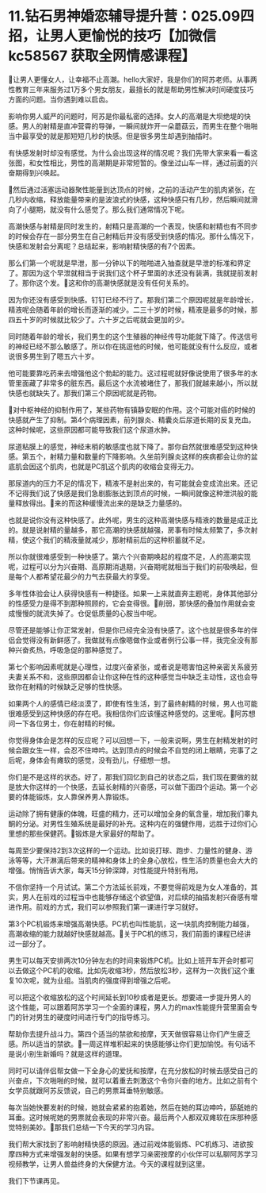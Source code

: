 # 11.钻石男神婚恋辅导提升营：025.09四招，让男人更愉悦的技巧【加微信 kc58567 获取全网情感课程】

🎼让男人更懂女人，让幸福不止高潮。hello大家好，我是你们的阿苏老师。从事两性教育三年来服务过1万多个男女朋友，最擅长的就是帮助男性解决时间硬度技巧方面的问题。当你遇到难以启齿。

影响你男人威严的问题时，阿苏是你最私密的选择。女人的高潮是大坝绝堤的快感。男人的射精是直冲营霄的导弹，一瞬间就炸开一朵蘑菇云，而男生在整个啪啪当中最享受的就是那短短几秒的快感。但是很多男生却遇到抽插时。

有快感发射时却没有感觉。为什么会出现这样的情况呢？我们先带大家来看一看这张图，和女性相比，男性的高潮期是非常短暂的。像坐过山车一样，通过前面的兴奋期得到兴唤起。

🎼然后通过活塞运动器聚性能量到达顶点的时候，之前的活动产生的肌肉紧张，在几秒内收缩，释放能量带来的是波浪式的快感，这种快感只有几秒，然后瞬间就滑向了小腿期，就没有什么感觉了。那么我们通常情况下呢。

高潮快感与射精是同时发生的，射精只是高潮的一个表现，快感和射精也有不同步的时候会存在一部分男生在自己射精后并没有感受到快感的情况。那什么情况下，快感和发射会分离呢？总结起来，影响射精快感的有7个因素。

那么们第一个呢就是早泄，那一分钟以下的啪啪进入抽查就是早泄的标准和界定了。那因为这个早泄就相当于说我们这个杯子里面的水还没有装满，我就提前发射了。那你这个发。🎼这和你的高潮快感就是没有任何关系的。

因为你还没有感受到快感。钉钉已经不行了。那我们第二个原因呢就是年龄增长，精液呢会随着年龄的增长而逐渐的减少。二三十岁的时候，精液是最多的时候，那四五十岁的时候就比较少了。六十岁之后呢就会更加的少。

同时随着年龄的增长，我们男生的这个生殖器的神经传导功能就下降了。传送信号的神经已经不那么敏感了。所以你在挑逗他的时候，他可能就没有什么反应，或者说很多男生到了嗯五六十岁。

他可能要靠吃药来去增强他这个勃起的能力。这过程呢就好像说使用了很多年的水管里面藏了非常多的脏东西。最后这个水流被堵住了，那我们就越来越小，所以就快感也就缺失了。那我们第三个原因呢就是药物。

🎼对中枢神经的抑制作用了，某些药物有镇静安眠的作用。这个可能对癌的时候的快感就产生了抑制。第4个病理因素，前列腺炎、精囊炎后尿道长期的反复充血。这种时候呢，这些原因都可能导致我们这个尿道水肿。

尿道粘膜上的感觉，神经末梢的敏感度也就下降了。那你自然就很难感受到这种快感。第五个，射精力量和数量的下降影响。久坐前列腺炎这样的疾病都会让你的盆底肌会因这个肌肉，也就是PC肌这个肌肉的收缩会变得无力。

那尿道内的压力不足的情况下，精液不是射出来的，有可能就会变成流出来。还记不记得我们说了快感是我们急剧膨胀达到顶点的时候，一瞬间就像这种泄洪般的能量释放得出。🎼来的而这种缓慢流出来的是缺乏力量感的。

也就是说你没有这种快感了。此外呢，男生的这种高潮快感与精液的数量是成正比的。就是说射精的量越多，那它高潮的快感就越强，房事有时候太频繁了，多次射精，使这个我们的精液量就减少，那射精前后的这种积蓄就不足。

所以你就很难感受到一种快感了。第六个兴奋期唤起的程度不足，人的高潮实现呢，过程可以分为兴奋期、高原期消退期，兴奋期呢就相当于我们的前吸唤起，但是每个人都希望花最少的力气去获最大的享受。

多年性体验会让人获得快感有一种捷径。如果一上来就直奔主题呢，身体其他部分的性感受力是得不到那种照顾的，它会变得很。🎼削弱，那快感的叠加作用就会变成慢慢的就流失掉了。仓促低质量的心胺当中呢。

尽管还是能够让你正常发射，但是你已经完全没有快感了。这个也就是很多年的伴侣会觉得没有新鲜感了。我做就有点像嗯做作业或者例行公事一样，我完全没有那种兴奋炙热，呼吸急促的那种感觉了。

第七个影响因素呢就是心理性，过度兴奋紧张，或者说是嗯害怕这种亲密关系疲劳夫妻关系不和，这些原因都会让你这种在性的这种感觉当中缺乏主动性，这也会导致你在射精的时候缺乏足够的性快感。

如果两个人的感情已经淡漠了，即使有性生活，到了最终射精的时候，男人也可能很难感受到这种快感的存在吧。我相信你们应该懂这种感觉的。这里呢。🎼阿苏想问一下各位男士，你在射精的时候。

你觉得身体会是怎样的反应呢？可以回想一下，一般来说啊，男生在射精发射的时候会跟女生一样，会忍不住呻吟。达到顶点的时候会不自觉的闭上眼睛，完事了之后呢，身体会有瘫软的感觉，没有劲儿，仔细想一想。

你们是不是这样的状态。好了，那我们回忆到自己的状态之后，我们现在要做的就是放大你这样的一个快感，去延长射精的兴奋感，可以做下面四个运动。第一个必要的体能锻炼，女人靠保养男人靠锻炼。

运动除了拥有健康的体魄，旺盛的精力，还可以增加全身的氧含量，增加我们睾丸酮的分泌。对男性生殖系统是最好的补充。这种内在的强健作用，远胜于过你们心里想的那些保健药。🎼锻炼是大家最好的帮助了。

每周至少要保持2到3次这样的一个运动。比如说打球、跑步、力量性的健身、游泳等等，大汗淋漓后带来的精神和身体上的全身心放松，性生活的质量也会大大的增强。悄悄告诉大家，每天15分钟深蹲，对性能提升特别有用。

不信你坚持一个月试试。第二个方法延长前戏，不要觉得前戏是为女人准备的，其实，男人在前戏的过程当中也能够存储这个欲望值，对后续的抽插发射兴奋感有增进作用。前戏的方式，我们可以参照我们第一课进行学习就好。

第3个PC机锻炼来增强高潮快感。PC机也叫性能肌，这一块肌肉控制能力越强，高潮收缩的能力就越好快感就越高。🎼关于PC机的练习，我们前面的课程已经讲过一部分了。

男生可以每天安排两次10分钟左右的时间来锻炼PC机。比如上班开车开会时都可以去做这个PC机的收缩。比如先收缩3秒，然后放松3秒，这样为一次我们这个重复10次呢，就为业组。当肌肉的强度得到增强之后呢。

可以把这个收缩放松的这个时间延长到10秒或者是更长。想要进一步提升男人的这个性能，可以跟着阿苏学习一个全面的课程，男人力的max性能提升营里面会专门的针对男生的硬度时间进行专门的指导练习。

帮助你去提升战斗力。第四个适当的禁欲和按摩，天天做很容易让你们产生疲乏感。所以适当的禁欲。🎼一周这样堆积起来的快感能够让你们更加愉悦。有句话不是说小别生新婚吗？就是这样的道理。

同时可以请伴侣帮女做一下全身心的爱抚和按摩，在充分放松的时候去感受自己的兴奋点，下次啪啪的时候，就可以着重去刺激这个令你兴奋的地方。比如之前有个女学员就跟阿苏反馈说，自己的男票耳垂特别敏感。

每次当她快要发射的时候，她就会紧紧的抱着她，然后在她的耳边呻吟，舔舐她的耳垂。这时候呢她的男票就会表现的非常兴奋。最后两个人都双双瘫软在床那种感觉特别美妙。🎼那我们总结一下今天的学习内容。

我们帮大家找到了影响射精快感的原因。通过前戏体能锻炼、PC机练习、进欲按摩四种方式来增强发射的快感。如果有想学习亲密按摩的小伙伴可以私聊阿苏学习视频教学，让男人兽益终身的大保健方法。今天的课程就到这里。

我们下节课再见。
